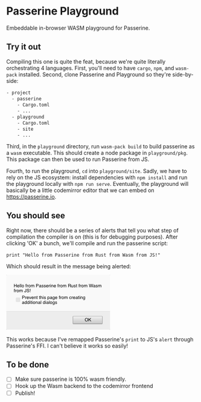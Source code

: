 # Passerine Playground
Embeddable in-browser WASM playground for Passerine.

## Try it out
Compiling this one is quite the feat, because we're quite literally orchestrating 4 languages. First, you'll need to have `cargo`, `npm`, and `wasm-pack` installed. Second, clone Passerine and Playground so they're side-by-side:


```
- project
  - passerine
    - Cargo.toml
    - ...
  - playground
    - Cargo.toml
    - site
    - ...
```

Third, in the `playground` directory, run `wasm-pack build` to build passerine as a `wasm` executable. This should create a node package in `playground/pkg`. This package can then be used to run Passerine from JS.

Fourth, to run the playground, `cd` into `playground/site`. Sadly, we have to rely on the JS ecosystem: install dependencies with `npm install` and run the playground locally with `npm run serve`. Eventually, the playground will basically be a little codemirror editor that we can embed on https://passerine.io.

## You should see
Right now, there should be a series of alerts that tell you what step of compilation the compiler is on (this is for debugging purposes). After clicking 'OK' a bunch, we'll compile and run the passerine script:

```
print "Hello from Passerine from Rust from Wasm from JS!"
```

Which should result in the message being alerted:

![The result of the above code snippet being alerted](./alert.png)

This works because I've remapped Passerine's `print` to JS's `alert` through Passerine's FFI. I can't believe it works so easily!

## To be done
- [ ] Make sure passerine is 100% wasm friendly.
- [ ] Hook up the Wasm backend to the codemirror frontend
- [ ] Publish!

